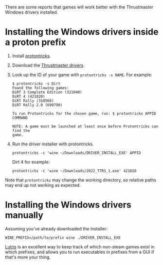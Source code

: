 There are some reports that games will work better with the Thrustmaster Windows
drivers installed.

# Installing the Windows drivers inside a proton prefix

1. Install [protontricks](https://github.com/Matoking/protontricks).

2. Download the
   [Thrustmaster drivers](https://support.thrustmaster.com/en/product/t300rs-en/).

3. Look up the ID of your game with `protontricks -s NAME`. For example:
   ```shell
   $ protontricks -s Dirt
   Found the following games:
   DiRT 3 Complete Edition (321040)
   DiRT 4 (421020)
   DiRT Rally (310560)
   DiRT Rally 2.0 (690790)

   To run Protontricks for the chosen game, run: $ protontricks APPID COMMAND

   NOTE: A game must be launched at least once before Protontricks can find the
   game.
   ```

4. Run the driver installer with protontricks.
   ```shell
   protontricks -c 'wine ~/Downloads/DRIVER_INSTALL_EXE' APPID
   ```

   Dirt 4 for example:
   ```shell
   protontricks -c 'wine ~/Downloads/2022_TTRS_1.exe' 421020
   ```

Note that `protontricks` may change the working directory, so relative paths may
end up not working as expected.

# Installing the Windows drivers manually

Assuming you've already downloaded the installer:

```shell
WINE_PREFIX=/path/to/prefix wine ./DRIVER_INSTALL_EXE
```

[Lutris](https://lutris.net/) is an excellent way to keep track of which
non-steam games exist in which prefixes, and allows you to run executables in
prefixes from a GUI if that's more your thing.
